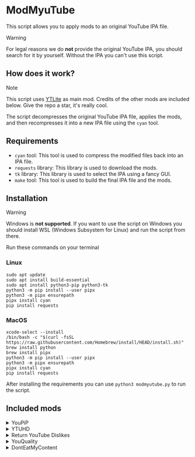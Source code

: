 # ModMyuTube
This script allows you to apply mods to an original YouTube IPA file.
> [!WARNING]  
> For legal reasons we do **not** provide the original YouTube IPA, you should search for it by yourself. Without the IPA you can't use this script.
## How does it work?
> [!NOTE]  
> This script uses [YTLite](https://github.com/dayanch96/YTLite) as main mod. Credits of the other mods are included below. Give the repo a star, it's really cool.

The script decompresses the original YouTube IPA file, applies the mods, and then recompresses it into a new IPA file using the `cyan` tool.
## Requirements
- `cyan` tool: This tool is used to compress the modified files back into an IPA file.
- `requests` library: This library is used to download  the mods.
- `tk` library: This library is used to select the IPA using a fancy GUI.
- `make` tool: This tool is used to build the final IPA file and the mods.
## Installation
> [!WARNING]  
> Windows is **not supported**. If you want to use the script on Windows you should install WSL (Windows Subsystem for Linux) and run the script from there.

Run these commands on your terminal
### Linux
```
sudo apt update
sudo apt install build-essential
sudo apt install python3-pip python3-tk
python3 -m pip install --user pipx
python3 -m pipx ensurepath
pipx install cyan
pip install requests
```
### MacOS
```
xcode-select --install
/bin/bash -c "$(curl -fsSL https://raw.githubusercontent.com/Homebrew/install/HEAD/install.sh)"
brew install python
brew install pipx
python3 -m pip install --user pipx
python3 -m pipx ensurepath
pipx install cyan
pip install requests
```
After installing the requirements you can use `python3 modmyutube.py` to run the script.
## Included mods
<details>
  <summary>YouPiP</summary>
  <p>YouPiP is a tweak developed by <a href="https://github.com/PoomSmart">PoomSmart</a> that enables the native Picture-in-Picture feature for videos in the iOS YouTube app.</p>
  <p>Source code and additional information are available <a href="https://github.com/PoomSmart/YouPiP">in its GitHub repository</a>.</p>
</details>

<details>
  <summary>YTUHD</summary>
  <p>YTUHD is a tweak developed by <a href="https://github.com/PoomSmart">PoomSmart</a> that unlocks 1440p (2K) and 2160p (4K) resolutions in the iOS YouTube app.</p>
  <p>Source code and additional information are available <a href="https://github.com/PoomSmart/YTUHD">in PoomSmart's GitHub repository</a>.</p>
</details>

<details>
  <summary>Return YouTube Dislikes</summary>
  <p>Return YouTube Dislikes is a tweak developed by <a href="https://github.com/PoomSmart">PoomSmart</a> that brings back dislikes on the YouTube app.</p>
  <p>Source code and additional information are available <a href="https://github.com/PoomSmart/Return-YouTube-Dislikes">in PoomSmart's GitHub repository</a>.</p>
</details>

<details>
  <summary>YouQuality</summary>
  <p>YouQuality is a tweak developed by <a href="https://github.com/PoomSmart">PoomSmart</a> that allows to view and change video quality directly from the video overlay.</p>
  <p>Source code and additional information are available <a href="https://github.com/PoomSmart/YouQuality">in PoomSmart's GitHub repository</a>.</p>
</details>

<details>
  <summary>DontEatMyContent</summary>
  <p>DontEatMyContent is a tweak developed by <a href="https://github.com/therealFoxster">therealFoxster</a> that prevents the Notch/Dynamic Island from munching on 2:1 video content in the iOS YouTube app.</p>
  <p>Source code and additional information are available <a href="https://github.com/therealFoxster/DontEatMyContent">in therealFoxster's GitHub repository</a>.</p>
</details>